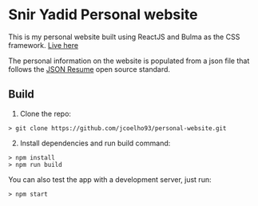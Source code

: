 # Snir Yadid Personal website

This is my personal website built using ReactJS and Bulma as the CSS framework. [Live here](https://https://snir-yadid-personal-web.netlify.app//)

The personal information on the website is populated from a json file that follows the [JSON Resume](https://jsonresume.org/) open source standard.

## Build

1. Clone the repo:

```console
> git clone https://github.com/jcoelho93/personal-website.git
```

2. Install dependencies and run build command:

```console
> npm install
> npm run build
```

You can also test the app with a development server, just run:

```console
> npm start
```
